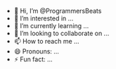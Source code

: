 - 👋 Hi, I’m @ProgrammersBeats
- 👀 I’m interested in ...
- 🌱 I’m currently learning ...
- 💞️ I’m looking to collaborate on ...
- 📫 How to reach me ...
- 😄 Pronouns: ...
- ⚡ Fun fact: ...

<!---
ProgrammersBeats/ProgrammersBeats is a ✨ special ✨ repository because its `README.md` (this file) appears on your GitHub profile.
You can click the Preview link to take a look at your changes.
--->
